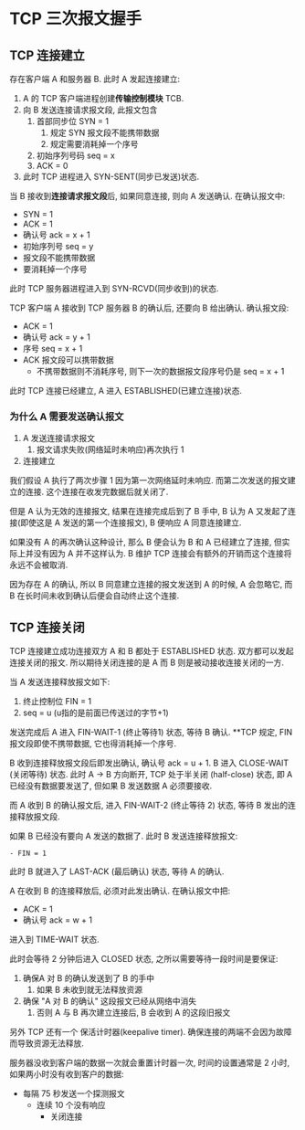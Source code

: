 # TCP 三次报文握手

## TCP 连接建立

存在客户端 A 和服务器 B. 此时 A 发起连接建立:

1. A 的 TCP 客户端进程创建**传输控制模块** TCB.
2. 向 B 发送连接请求报文段, 此报文包含
   1. 首部同步位 SYN = 1
      1. 规定 SYN 报文段不能携带数据
      2. 规定需要消耗掉一个序号
   2. 初始序列号码 seq = x
   3. ACK = 0
3. 此时 TCP 进程进入 SYN-SENT(同步已发送)状态.

当 B 接收到**连接请求报文段**后, 如果同意连接, 则向 A 发送确认. 在确认报文中:

- SYN = 1
- ACK = 1
- 确认号 ack = x + 1
- 初始序列号 seq = y
- 报文段不能携带数据
- 要消耗掉一个序号

此时 TCP 服务器进程进入到 SYN-RCVD(同步收到)的状态.

TCP 客户端 A 接收到 TCP 服务器 B 的确认后, 还要向 B 给出确认. 确认报文段:

- ACK = 1
- 确认号 ack = y + 1
- 序号 seq = x + 1
- ACK 报文段可以携带数据
  - 不携带数据则不消耗序号, 则下一次的数据报文段序号仍是 seq = x + 1

此时 TCP 连接已经建立, A 进入 ESTABLISHED(已建立连接)状态.

### 为什么 A 需要发送确认报文

1. A 发送连接请求报文
   1. 报文请求失败(网络延时未响应)再次执行 1
2. 连接建立

我们假设 A 执行了两次步骤 1 因为第一次网络延时未响应. 而第二次发送的报文建立的连接. 这个连接在收发完数据后就关闭了.

但是 A 认为无效的连接报文, 结果在连接完成后到了 B 手中, B 认为 A 又发起了连接(即使这是 A 发送的第一个连接报文), B 便响应 A 同意连接建立.

如果没有 A 的再次确认这种设计, 那么 B 便会认为 B 和 A 已经建立了连接, 但实际上并没有因为 A 并不这样认为. B 维护 TCP 连接会有额外的开销而这个连接将永远不会被取消.

因为存在 A 的确认, 所以 B 同意建立连接的报文发送到 A 的时候, A 会忽略它, 而 B 在长时间未收到确认后便会自动终止这个连接.

## TCP 连接关闭

TCP 连接建立成功连接双方 A 和 B 都处于 ESTABLISHED 状态. 双方都可以发起连接关闭的报文. 所以期待关闭连接的是 A 而 B 则是被动接收连接关闭的一方.

当 A 发送连接释放报文如下:

1. 终止控制位 FIN = 1
2. seq = u (u指的是前面已传送过的字节+1)

发送完成后 A 进入 FIN-WAIT-1 (终止等待1) 状态, 等待 B 确认. **TCP 规定, FIN 报文段即使不携带数据, 它也得消耗掉一个序号.

B 收到连接释放报文段后即发出确认, 确认号 ack = u + 1. B 进入 CLOSE-WAIT (关闭等待) 状态. 此时 A -> B 方向断开, TCP 处于半关闭 (half-close) 状态, 即 A 已经没有数据要发送了, 但如果 B 发送数据 A 必须要接收.

而 A 收到 B 的确认报文后, 进入 FIN-WAIT-2 (终止等待 2) 状态, 等待 B 发出的连接释放报文段.

如果 B 已经没有要向 A 发送的数据了. 此时 B 发送连接释放报文:

	- FIN = 1

此时 B 就进入了 LAST-ACK (最后确认) 状态, 等待 A 的确认.

A 在收到 B 的连接释放后, 必须对此发出确认. 在确认报文中把:

- ACK = 1
- 确认号 ack = w + 1

进入到 TIME-WAIT 状态.

此时会等待 2 分钟后进入 CLOSED 状态, 之所以需要等待一段时间是要保证:

1. 确保A 对 B 的确认发送到了 B 的手中
   1. 如果 B 未收到就无法释放资源
2. 确保 "A 对 B 的确认" 这段报文已经从网络中消失
   1. 否则 A 与 B 再次建立连接后, B 会收到 A 的这段旧报文

另外 TCP 还有一个 保活计时器(keepalive timer). 确保连接的两端不会因为故障而导致资源无法释放.

服务器没收到客户端的数据一次就会重置计时器一次, 时间的设置通常是 2 小时, 如果两小时没有收到客户的数据:

- 每隔 75 秒发送一个探测报文
  - 连续 10 个没有响应
    - 关闭连接

